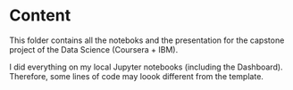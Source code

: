 # Content

This folder contains all the noteboks and the presentation for the capstone project of the Data Science (Coursera + IBM).

I did everything on my local Jupyter notebooks (including the Dashboard). Therefore, some lines of code may loook different from the template. 
